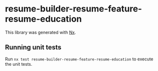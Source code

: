 # resume-builder-resume-feature-resume-education

This library was generated with [Nx](https://nx.dev).

## Running unit tests

Run `nx test resume-builder-resume-feature-resume-education` to execute the unit tests.
